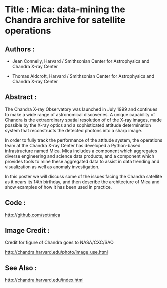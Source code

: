 
Title : Mica: data-mining the Chandra archive for satellite operations
======================================================================

Authors :
----------

- Jean Connelly, Harvard / Smithsonian Center for Astrophysics and Chandra X-ray Center

- Thomas Aldcroft, Harvard / Smithsonian Center for Astrophysics and Chandra X-ray Center


Abstract :
----------

The Chandra X-ray Observatory was launched in July 1999 and continues
to make a wide range of astronomical discoveries. A unique capability
of Chandra is the extraordinary spatial resolution of of the X-ray
images, made possible by the X-ray optics and a sophisticated attitude
determination system that reconstructs the detected photons into a
sharp image.

In order to fully track the performance of the attitude system, the
operations team at the Chandra X-ray Center has developed a
Python-based infrastructure named Mica. Mica includes a component
which aggregates diverse engineering and science data products, and a
component which provides tools to mine these aggregated data to assist
in data trending and visualization as well as anomaly investigation.

In this poster we will discuss some of the issues facing the Chandra
satellite as it nears its 14th birthday, and then describe the
architecture of Mica and show examples of how it has been used in
practice.

Code :
------

http://github.com/sot/mica

Image Credit :
--------------

Credit for figure of Chandra goes to NASA/CXC/SAO

http://chandra.harvard.edu/photo/image_use.html

See Also :
----------

http://chandra.harvard.edu/index.html
